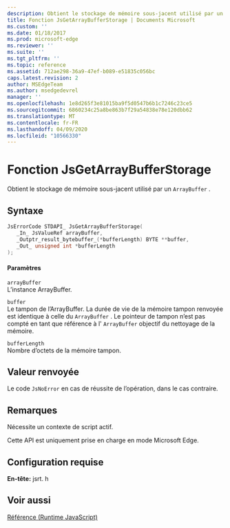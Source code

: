 ```yaml
---
description: Obtient le stockage de mémoire sous-jacent utilisé par un ArrayBuffer.
title: Fonction JsGetArrayBufferStorage | Documents Microsoft
ms.custom: ''
ms.date: 01/18/2017
ms.prod: microsoft-edge
ms.reviewer: ''
ms.suite: ''
ms.tgt_pltfrm: ''
ms.topic: reference
ms.assetid: 712ae298-36a9-47ef-b089-e51835c056bc
caps.latest.revision: 2
author: MSEdgeTeam
ms.author: msedgedevrel
manager: ''
ms.openlocfilehash: 1e8d265f3e81015ba9f5d0547b6b1c7246c23ce5
ms.sourcegitcommit: 6860234c25a8be863b7f29a54838e78e120dbb62
ms.translationtype: MT
ms.contentlocale: fr-FR
ms.lasthandoff: 04/09/2020
ms.locfileid: "10566330"
---
```

# Fonction JsGetArrayBufferStorage
Obtient le stockage de mémoire sous-jacent utilisé par un `ArrayBuffer` .  
  
## Syntaxe  
  
```cpp  
JsErrorCode STDAPI_ JsGetArrayBufferStorage(  
   _In_ JsValueRef arrayBuffer,  
   _Outptr_result_bytebuffer_(*bufferLength) BYTE **buffer,  
   _Out_ unsigned int *bufferLength  
);  
```  
  
#### Paramètres  
 `arrayBuffer`  
 L’instance ArrayBuffer.  
  
 `buffer`  
 Le tampon de l’ArrayBuffer. La durée de vie de la mémoire tampon renvoyée est identique à celle du `ArrayBuffer` . Le pointeur de tampon n’est pas compté en tant que référence à l' `ArrayBuffer` objectif du nettoyage de la mémoire.  
  
 `bufferLength`  
 Nombre d’octets de la mémoire tampon.  
  
## Valeur renvoyée  
 Le code `JsNoError` en cas de réussite de l’opération, dans le cas contraire.  
  
## Remarques  
 Nécessite un contexte de script actif.  
  
 Cette API est uniquement prise en charge en mode Microsoft Edge.  
  
## Configuration requise  
 **En-tête:** jsrt. h  
  
## Voir aussi  
 [Référence (Runtime JavaScript)](../chakra-hosting/reference-javascript-runtime.md)